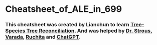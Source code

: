 # Cheatsheet_of_ALE_in_699
### This cheatsheet was created by Lianchun to learn [Tree-Species Tree Reconciliation](https://link.springer.com/protocol/10.1007/978-1-0716-2691-7_9). And was helped by [Dr. Strous](https://github.com/kinestetika), [Varada](https://github.com/vmkhot), [Ruchita](https://ca.linkedin.com/in/ruchita-solanki-27bab721a) and [ChatGPT](https://chat-gpt.org/). 
